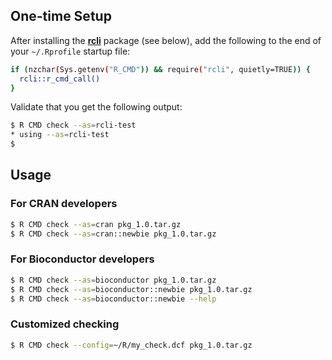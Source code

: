 ## One-time Setup

After installing the **[rcli]** package (see below), add the following to the end of your `~/.Rprofile` startup file:

```sh
if (nzchar(Sys.getenv("R_CMD")) && require("rcli", quietly=TRUE)) {
  rcli::r_cmd_call()
}
```

Validate that you get the following output:

```sh
$ R CMD check --as=rcli-test
* using --as=rcli-test
$ 
```


## Usage

### For CRAN developers

```sh
$ R CMD check --as=cran pkg_1.0.tar.gz
$ R CMD check --as=cran::newbie pkg_1.0.tar.gz
```


### For Bioconductor developers

```sh
$ R CMD check --as=bioconductor pkg_1.0.tar.gz
$ R CMD check --as=bioconductor::newbie pkg_1.0.tar.gz
$ R CMD check --as=bioconductor::newbie --help
```


### Customized checking

```sh
$ R CMD check --config=~/R/my_check.dcf pkg_1.0.tar.gz
```


[rcli]: https://github.com/HenrikBengtsson/rcli
